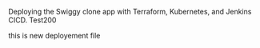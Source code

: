Deploying the Swiggy clone app with Terraform, Kubernetes, and Jenkins CICD.
Test200

this is new deployement file





